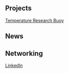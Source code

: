 ## Projects

[Temperature Research Buoy](https://github.com/alpatterson/buoy)

## News


## Networking

[LinkedIn](https://www.linkedin.com/in/williamalexanderpatterson/)  

